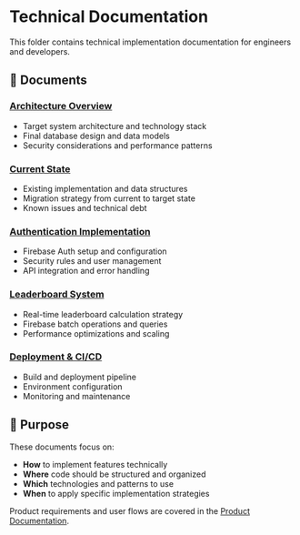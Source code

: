 # Technical Documentation

This folder contains technical implementation documentation for engineers and developers.

## 🔧 Documents

### [Architecture Overview](./architecture.md)

- Target system architecture and technology stack
- Final database design and data models
- Security considerations and performance patterns

### [Current State](./current-state.md)

- Existing implementation and data structures
- Migration strategy from current to target state
- Known issues and technical debt

### [Authentication Implementation](./authentication.md)

- Firebase Auth setup and configuration
- Security rules and user management
- API integration and error handling

### [Leaderboard System](./leaderboard.md)

- Real-time leaderboard calculation strategy
- Firebase batch operations and queries
- Performance optimizations and scaling

### [Deployment & CI/CD](./deployment.md)

- Build and deployment pipeline
- Environment configuration
- Monitoring and maintenance

## 🎯 Purpose

These documents focus on:

- **How** to implement features technically
- **Where** code should be structured and organized  
- **Which** technologies and patterns to use
- **When** to apply specific implementation strategies

Product requirements and user flows are covered in the [Product Documentation](../product/).
